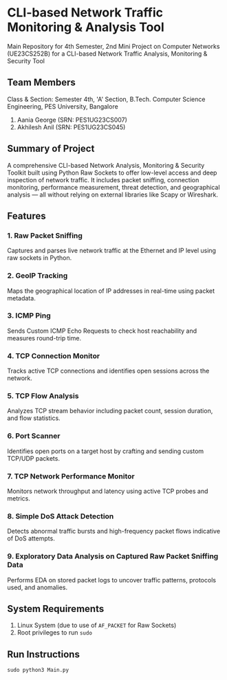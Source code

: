 # CLI-based Network Traffic Monitoring & Analysis Tool
Main Repository for 4th Semester, 2nd Mini Project on Computer Networks (UE23CS252B) for a CLI-based Network Traffic Analysis, Monitoring &amp; Security Tool

## Team Members
Class & Section: Semester 4th, 'A' Section, B.Tech. Computer Science Engineering, PES University, Bangalore
1. Aania George (SRN: PES1UG23CS007)
2. Akhilesh Anil (SRN: PES1UG23CS045)

## Summary of Project
A comprehensive CLI-based Network Analysis, Monitoring & Security Toolkit built using Python Raw Sockets to offer low-level access and deep inspection of network traffic. It includes packet sniffing, connection monitoring, performance measurement, threat detection, and geographical analysis — all without relying on external libraries like Scapy or Wireshark.

## Features 
### 1. Raw Packet Sniffing
Captures and parses live network traffic at the Ethernet and IP level using raw sockets in Python.
### 2. GeoIP Tracking
Maps the geographical location of IP addresses in real-time using packet metadata.
### 3. ICMP Ping
Sends Custom ICMP Echo Requests to check host reachability and measures round-trip time.
### 4. TCP Connection Monitor
Tracks active TCP connections and identifies open sessions across the network.
### 5. TCP Flow Analysis
Analyzes TCP stream behavior including packet count, session duration, and flow statistics.
### 6. Port Scanner
Identifies open ports on a target host by crafting and sending custom TCP/UDP packets.
### 7. TCP Network Performance Monitor
Monitors network throughput and latency using active TCP probes and metrics.
### 8. Simple DoS Attack Detection
Detects abnormal traffic bursts and high-frequency packet flows indicative of DoS attempts.
### 9. Exploratory Data Analysis on Captured Raw Packet Sniffing Data
Performs EDA on stored packet logs to uncover traffic patterns, protocols used, and anomalies.

## System Requirements
1. Linux System (due to use of ```AF_PACKET``` for Raw Sockets)
2. Root privileges to run ```sudo```

## Run Instructions 
<pre><code>sudo python3 Main.py</code></pre>
